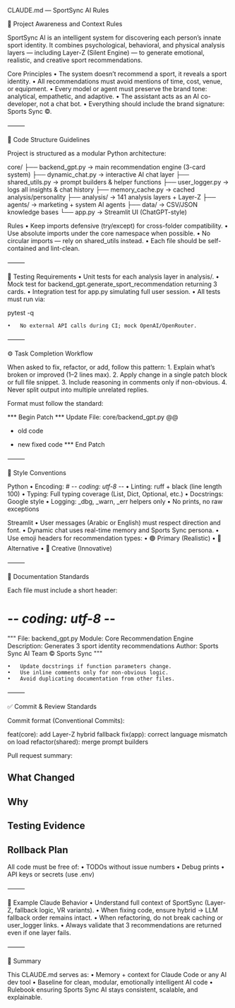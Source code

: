 CLAUDE.md — SportSync AI Rules

🧠 Project Awareness and Context Rules

SportSync AI is an intelligent system for discovering each person’s innate sport identity.
It combines psychological, behavioral, and physical analysis layers — including Layer-Z (Silent Engine) — to generate emotional, realistic, and creative sport recommendations.

Core Principles
	•	The system doesn’t recommend a sport, it reveals a sport identity.
	•	All recommendations must avoid mentions of time, cost, venue, or equipment.
	•	Every model or agent must preserve the brand tone: analytical, empathetic, and adaptive.
	•	The assistant acts as an AI co-developer, not a chat bot.
	•	Everything should include the brand signature: Sports Sync ©.

⸻

🧩 Code Structure Guidelines

Project is structured as a modular Python architecture:

core/
 ├── backend_gpt.py         → main recommendation engine (3-card system)
 ├── dynamic_chat.py        → interactive AI chat layer
 ├── shared_utils.py        → prompt builders & helper functions
 ├── user_logger.py         → logs all insights & chat history
 ├── memory_cache.py        → cached analysis/personality
 ├── analysis/              → 141 analysis layers + Layer-Z
 ├── agents/                → marketing + system AI agents
 ├── data/                  → CSV/JSON knowledge bases
 └── app.py                 → Streamlit UI (ChatGPT-style)

Rules
	•	Keep imports defensive (try/except) for cross-folder compatibility.
	•	Use absolute imports under the core namespace when possible.
	•	No circular imports — rely on shared_utils instead.
	•	Each file should be self-contained and lint-clean.

⸻

🧪 Testing Requirements
	•	Unit tests for each analysis layer in analysis/.
	•	Mock test for backend_gpt.generate_sport_recommendation returning 3 cards.
	•	Integration test for app.py simulating full user session.
	•	All tests must run via:

pytest -q


	•	No external API calls during CI; mock OpenAI/OpenRouter.

⸻

⚙️ Task Completion Workflow

When asked to fix, refactor, or add, follow this pattern:
	1.	Explain what’s broken or improved (1–2 lines max).
	2.	Apply change in a single patch block or full file snippet.
	3.	Include reasoning in comments only if non-obvious.
	4.	Never split output into multiple unrelated replies.

Format must follow the standard:

*** Begin Patch
*** Update File: core/backend_gpt.py
@@
- old code
+ new fixed code
*** End Patch



⸻

🎨 Style Conventions

Python
	•	Encoding: # -*- coding: utf-8 -*-
	•	Linting: ruff + black (line length 100)
	•	Typing: Full typing coverage (List, Dict, Optional, etc.)
	•	Docstrings: Google style
	•	Logging: _dbg, _warn, _err helpers only
	•	No prints, no raw exceptions

Streamlit
	•	User messages (Arabic or English) must respect direction and font.
	•	Dynamic chat uses real-time memory and Sports Sync persona.
	•	Use emoji headers for recommendation types:
	•	🟢 Primary (Realistic)
	•	🌿 Alternative
	•	🧠 Creative (Innovative)

⸻

📘 Documentation Standards

Each file must include a short header:

# -*- coding: utf-8 -*-
"""
File: backend_gpt.py
Module: Core Recommendation Engine
Description: Generates 3 sport identity recommendations
Author: Sports Sync AI Team
© Sports Sync
"""

	•	Update docstrings if function parameters change.
	•	Use inline comments only for non-obvious logic.
	•	Avoid duplicating documentation from other files.

⸻

✅ Commit & Review Standards

Commit format (Conventional Commits):

feat(core): add Layer-Z hybrid fallback
fix(app): correct language mismatch on load
refactor(shared): merge prompt builders

Pull request summary:

## What Changed
## Why
## Testing Evidence
## Rollback Plan

All code must be free of:
	•	TODOs without issue numbers
	•	Debug prints
	•	API keys or secrets (use .env)

⸻

🧩 Example Claude Behavior
	•	Understand full context of SportSync (Layer-Z, fallback logic, VR variants).
	•	When fixing code, ensure hybrid → LLM fallback order remains intact.
	•	When refactoring, do not break caching or user_logger links.
	•	Always validate that 3 recommendations are returned even if one layer fails.

⸻

🧠 Summary

This CLAUDE.md serves as:
	•	Memory + context for Claude Code or any AI dev tool
	•	Baseline for clean, modular, emotionally intelligent AI code
	•	Rulebook ensuring Sports Sync AI stays consistent, scalable, and explainable.
